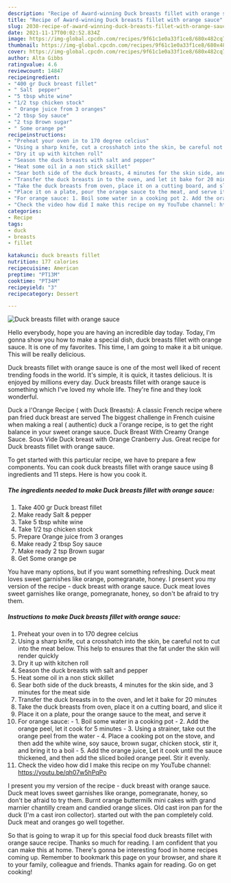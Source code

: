 ```yaml
---
description: "Recipe of Award-winning Duck breasts fillet with orange sauce"
title: "Recipe of Award-winning Duck breasts fillet with orange sauce"
slug: 2030-recipe-of-award-winning-duck-breasts-fillet-with-orange-sauce
date: 2021-11-17T00:02:52.834Z
image: https://img-global.cpcdn.com/recipes/9f61c1e0a33f1ce8/680x482cq70/duck-breasts-fillet-with-orange-sauce-recipe-main-photo.jpg
thumbnail: https://img-global.cpcdn.com/recipes/9f61c1e0a33f1ce8/680x482cq70/duck-breasts-fillet-with-orange-sauce-recipe-main-photo.jpg
cover: https://img-global.cpcdn.com/recipes/9f61c1e0a33f1ce8/680x482cq70/duck-breasts-fillet-with-orange-sauce-recipe-main-photo.jpg
author: Alta Gibbs
ratingvalue: 4.6
reviewcount: 14847
recipeingredient:
- "400 gr Duck breast fillet"
- " Salt  pepper"
- "5 tbsp white wine"
- "1/2 tsp chicken stock"
- " Orange juice from 3 oranges"
- "2 tbsp Soy sauce"
- "2 tsp Brown sugar"
- " Some orange pe"
recipeinstructions:
- "Preheat your oven in to 170 degree celcius"
- "Using a sharp knife, cut a crosshatch into the skin, be careful not to cut into the meat below. This help to ensures that the fat under the skin will render quickly"
- "Dry it up with kitchen roll"
- "Season the duck breasts with salt and pepper"
- "Heat some oil in a non stick skillet"
- "Sear both side of the duck breasts, 4 minutes for the skin side, and 3 minutes for the meat side"
- "Transfer the duck breasts in to the oven, and let it bake for 20 minutes"
- "Take the duck breasts from oven, place it on a cutting board, and slice it"
- "Place it on a plate, pour the orange sauce to the meat, and serve it"
- "For orange sauce: 1. Boil some water in a cooking pot 2. Add the orange peel, let it cook for 5 minutes 3. Using a strainer, take out the orange peel from the water 4. Place a cooking pot on the stove, and then add the white wine, soy sauce, brown sugar, chicken stock, stir it, and bring it to a boil 5. Add the orange juice, Let it cook until the sauce thickened, and then add the sliced boiled orange peel. Stir it evenly."
- "Check the video how did I make this recipe on my YouTube channel: https://youtu.be/qh07w5hPqPo"
categories:
- Recipe
tags:
- duck
- breasts
- fillet

katakunci: duck breasts fillet 
nutrition: 177 calories
recipecuisine: American
preptime: "PT13M"
cooktime: "PT34M"
recipeyield: "3"
recipecategory: Dessert

---
```



![Duck breasts fillet with orange sauce](https://img-global.cpcdn.com/recipes/9f61c1e0a33f1ce8/680x482cq70/duck-breasts-fillet-with-orange-sauce-recipe-main-photo.jpg)

Hello everybody, hope you are having an incredible day today. Today, I'm gonna show you how to make a special dish, duck breasts fillet with orange sauce. It is one of my favorites. This time, I am going to make it a bit unique. This will be really delicious.

Duck breasts fillet with orange sauce is one of the most well liked of recent trending foods in the world. It's simple, it is quick, it tastes delicious. It is enjoyed by millions every day. Duck breasts fillet with orange sauce is something which I've loved my whole life. They're fine and they look wonderful.

Duck a l'Orange Recipe ( with Duck Breasts): A classic French recipe where pan fried duck breast are served The biggest challenge in French cuisine when making a real ( authentic) duck a l'orange recipe, is to get the right balance in your sweet orange sauce. Duck Breast With Creamy Orange Sauce. Sous Vide Duck breast with Orange Cranberry Jus. Great recipe for Duck breasts fillet with orange sauce.


To get started with this particular recipe, we have to prepare a few components. You can cook duck breasts fillet with orange sauce using 8 ingredients and 11 steps. Here is how you cook it.

<!--inarticleads1-->

##### The ingredients needed to make Duck breasts fillet with orange sauce:

1. Take 400 gr Duck breast fillet
1. Make ready  Salt & pepper
1. Take 5 tbsp white wine
1. Take 1/2 tsp chicken stock
1. Prepare  Orange juice from 3 oranges
1. Make ready 2 tbsp Soy sauce
1. Make ready 2 tsp Brown sugar
1. Get  Some orange pe


You have many options, but if you want something refreshing. Duck meat loves sweet garnishes like orange, pomegranate, honey. I present you my version of the recipe - duck breast with orange sauce. Duck meat loves sweet garnishes like orange, pomegranate, honey, so don't be afraid to try them. 

<!--inarticleads2-->

##### Instructions to make Duck breasts fillet with orange sauce:

1. Preheat your oven in to 170 degree celcius
1. Using a sharp knife, cut a crosshatch into the skin, be careful not to cut into the meat below. This help to ensures that the fat under the skin will render quickly
1. Dry it up with kitchen roll
1. Season the duck breasts with salt and pepper
1. Heat some oil in a non stick skillet
1. Sear both side of the duck breasts, 4 minutes for the skin side, and 3 minutes for the meat side
1. Transfer the duck breasts in to the oven, and let it bake for 20 minutes
1. Take the duck breasts from oven, place it on a cutting board, and slice it
1. Place it on a plate, pour the orange sauce to the meat, and serve it
1. For orange sauce: - 1. Boil some water in a cooking pot - 2. Add the orange peel, let it cook for 5 minutes - 3. Using a strainer, take out the orange peel from the water - 4. Place a cooking pot on the stove, and then add the white wine, soy sauce, brown sugar, chicken stock, stir it, and bring it to a boil - 5. Add the orange juice, Let it cook until the sauce thickened, and then add the sliced boiled orange peel. Stir it evenly.
1. Check the video how did I make this recipe on my YouTube channel: https://youtu.be/qh07w5hPqPo


I present you my version of the recipe - duck breast with orange sauce. Duck meat loves sweet garnishes like orange, pomegranate, honey, so don't be afraid to try them. Burnt orange buttermilk mini cakes with grand marnier chantilly cream and candied orange slices. Old cast iron pan for the duck (I'm a cast iron collector). started out with the pan completely cold. Duck meat and oranges go well together. 

So that is going to wrap it up for this special food duck breasts fillet with orange sauce recipe. Thanks so much for reading. I am confident that you can make this at home. There's gonna be interesting food in home recipes coming up. Remember to bookmark this page on your browser, and share it to your family, colleague and friends. Thanks again for reading. Go on get cooking!
